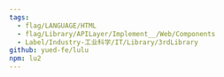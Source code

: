 ```yaml
---
tags:
  - flag/LANGUAGE/HTML
  - flag/Library/APILayer/Implement__/Web/Components
  - Label/Industry-工业科学/IT/Library/3rdLibrary
github: yued-fe/lulu
npm: lu2
---
```

